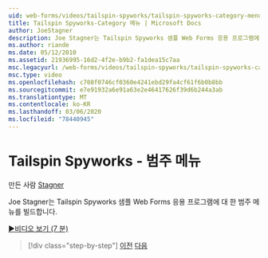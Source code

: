 ```yaml
---
uid: web-forms/videos/tailspin-spyworks/tailspin-spyworks-category-menu
title: Tailspin Spyworks-Category 메뉴 | Microsoft Docs
author: JoeStagner
description: Joe Stagner는 Tailspin Spyworks 샘플 Web Forms 응용 프로그램에 대 한 범주 메뉴를 빌드합니다.
ms.author: riande
ms.date: 05/12/2010
ms.assetid: 21936995-16d2-4f2e-b9b2-fa1dea15c7aa
msc.legacyurl: /web-forms/videos/tailspin-spyworks/tailspin-spyworks-category-menu
msc.type: video
ms.openlocfilehash: c708f0746cf0360e4241ebd29fa4cf61f6b0b8bb
ms.sourcegitcommit: e7e91932a6e91a63e2e46417626f39d6b244a3ab
ms.translationtype: MT
ms.contentlocale: ko-KR
ms.lasthandoff: 03/06/2020
ms.locfileid: "78440945"
---
```

# <a name="tailspin-spyworks---category-menu"></a>Tailspin Spyworks - 범주 메뉴

만든 사람 [Stagner](https://github.com/JoeStagner)

Joe Stagner는 Tailspin Spyworks 샘플 Web Forms 응용 프로그램에 대 한 범주 메뉴를 빌드합니다.

[&#9654;비디오 보기 (7 분)](https://channel9.msdn.com/Blogs/ASP-NET-Site-Videos/tailspin-spyworks-category-menu)

> [!div class="step-by-step"]
> [이전](tailspin-spyworks-directory-organization.md)
> [다음](tailspin-spyworks-display-the-product-list.md)
